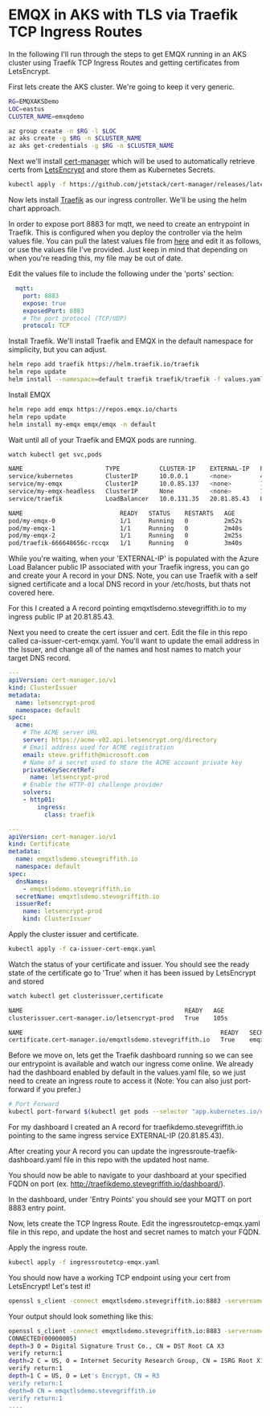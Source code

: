 # EMQX in AKS with TLS via Traefik TCP Ingress Routes

In the following I'll run through the steps to get EMQX running in an AKS cluster using Traefik TCP Ingress Routes and getting certificates from LetsEncrypt.

First lets create the AKS cluster. We're going to keep it very generic.

```bash
RG=EMQXAKSDemo
LOC=eastus
CLUSTER_NAME=emxqdemo

az group create -n $RG -l $LOC
az aks create -g $RG -n $CLUSTER_NAME
az aks get-credentials -g $RG -n $CLUSTER_NAME
```

Next we'll install [cert-manager](https://cert-manager.io/docs/) which will be used to automatically retrieve certs from [LetsEncrypt](https://letsencrypt.org/) and store them as Kubernetes Secrets.

```bash
kubectl apply -f https://github.com/jetstack/cert-manager/releases/latest/download/cert-manager.yaml
```

Now lets install [Traefik](https://traefik.io/) as our ingress controller. We'll be using the helm chart approach. 

In order to expose port 8883 for mqtt, we need to create an entrypoint in Traefik. This is configured when you deploy the controller via the helm values file. You can pull the latest values file from [here](https://github.com/traefik/traefik-helm-chart/blob/master/traefik/values.yaml) and edit it as follows, or use the values file I've provided. Just keep in mind that depending on when you're reading this, my file may be out of date.

Edit the values file to include the following under the 'ports' section:
```yaml
  mqtt:
    port: 8883
    expose: true
    exposedPort: 8883
    # The port protocol (TCP/UDP)
    protocol: TCP
```

Install Traefik. We'll install Traefik and EMQX in the default namespace for simplicity, but you can adjust.

```bash
helm repo add traefik https://helm.traefik.io/traefik
helm repo update
helm install --namespace=default traefik traefik/traefik -f values.yaml
```

Install EMQX

```bash
helm repo add emqx https://repos.emqx.io/charts 
helm repo update
helm install my-emqx emqx/emqx -n default
```

Wait until all of your Traefik and EMQX pods are running.

```bash
watch kubectl get svc,pods

NAME                       TYPE           CLUSTER-IP    EXTERNAL-IP   PORT(S)                                                           AGE
service/kubernetes         ClusterIP      10.0.0.1      <none>        443/TCP                                                           12m
service/my-emqx            ClusterIP      10.0.85.137   <none>        1883/TCP,8883/TCP,8081/TCP,8083/TCP,8084/TCP,18083/TCP            2m52s
service/my-emqx-headless   ClusterIP      None          <none>        1883/TCP,8883/TCP,8081/TCP,8083/TCP,8084/TCP,18083/TCP,4370/TCP   2m52s
service/traefik            LoadBalancer   10.0.131.35   20.81.85.43   8883:31766/TCP,80:30267/TCP,443:32474/TCP                         3m40s

NAME                           READY   STATUS    RESTARTS   AGE
pod/my-emqx-0                  1/1     Running   0          2m52s
pod/my-emqx-1                  1/1     Running   0          2m40s
pod/my-emqx-2                  1/1     Running   0          2m25s
pod/traefik-666648656c-rccqx   1/1     Running   0          3m40s
```

While you're waiting, when your 'EXTERNAL-IP' is populated with the Azure Load Balancer public IP associated with your Traefik ingress, you can go and create your A record in your DNS. Note, you can use Traefik with a self signed certificate and a local DNS record in your /etc/hosts, but thats not covered here.

For this I created a A record pointing emqxtlsdemo.stevegriffith.io to my ingress public IP at 20.81.85.43.

Next you need to create the cert issuer and cert. Edit the file in this repo called ca-issuer-cert-emqx.yaml. You'll want to update the email address in the Issuer, and change all of the names and host names to match your target DNS record.

```yaml
---
apiVersion: cert-manager.io/v1
kind: ClusterIssuer
metadata:
  name: letsencrypt-prod
  namespace: default
spec:
  acme:
    # The ACME server URL
    server: https://acme-v02.api.letsencrypt.org/directory
    # Email address used for ACME registration
    email: steve.griffith@microsoft.com
    # Name of a secret used to store the ACME account private key
    privateKeySecretRef:
      name: letsencrypt-prod
    # Enable the HTTP-01 challenge provider
    solvers:
    - http01:
        ingress:
          class: traefik

---
apiVersion: cert-manager.io/v1
kind: Certificate
metadata:
  name: emqxtlsdemo.stevegriffith.io
  namespace: default
spec:
  dnsNames:
    - emqxtlsdemo.stevegriffith.io
  secretName: emqxtlsdemo.stevegriffith.io
  issuerRef:
    name: letsencrypt-prod
    kind: ClusterIssuer
```

Apply the cluster issuer and certificate.

```bash
kubectl apply -f ca-issuer-cert-emqx.yaml
```

Watch the status of your certificate and issuer. You should see the ready state of the certificate go to 'True' when it has been issued by LetsEncrypt and stored

```bash
watch kubectl get clusterissuer,certificate 

NAME                                             READY   AGE
clusterissuer.cert-manager.io/letsencrypt-prod   True    105s

NAME                                                       READY   SECRET                         AGE
certificate.cert-manager.io/emqxtlsdemo.stevegriffith.io   True    emqxtlsdemo.stevegriffith.io   105s
```

Before we move on, lets get the Traefik dashboard running so we can see our entrypoint is available and watch our ingress come online. We already had the dashboard enabled by default in the values.yaml file, so we just need to create an ingress route to access it (Note: You can also just port-forward if you prefer.)

```bash
# Port Forward
kubectl port-forward $(kubectl get pods --selector "app.kubernetes.io/name=traefik" --output=name) 9000:9000
```

For my dashboard I created an A record for traefikdemo.stevegriffith.io pointing to the same ingress service EXTERNAL-IP (20.81.85.43). 

After creating your A record you can update the ingressroute-traefik-dashboard.yaml file in this repo with the updated host name.

You should now be able to navigate to your dashboard at your specified FQDN on port (ex. http://traefikdemo.stevegriffith.io/dashboard/).

In the dashboard, under 'Entry Points' you should see your MQTT on port 8883 entry point.

Now, lets create the TCP Ingress Route. Edit the ingressroutetcp-emqx.yaml file in this repo, and update the host and secret names to match your FQDN. 

Apply the ingress route.

```bash
kubectl apply -f ingressroutetcp-emqx.yaml 
```

You should now have a working TCP endpoint using your cert from LetsEncrypt! Let's test it!

```bash
openssl s_client -connect emqxtlsdemo.stevegriffith.io:8883 -servername emqxtlsdemo.stevegriffith.io -showcerts 
```

Your output should look something like this:

```bash
openssl s_client -connect emqxtlsdemo.stevegriffith.io:8883 -servername emqxtlsdemo.stevegriffith.io -showcerts
CONNECTED(00000005)
depth=3 O = Digital Signature Trust Co., CN = DST Root CA X3
verify return:1
depth=2 C = US, O = Internet Security Research Group, CN = ISRG Root X1
verify return:1
depth=1 C = US, O = Let's Encrypt, CN = R3
verify return:1
depth=0 CN = emqxtlsdemo.stevegriffith.io
verify return:1
....
```